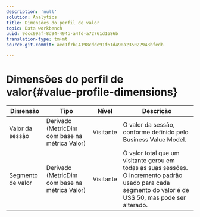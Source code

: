 ```yaml
---
description: 'null'
solution: Analytics
title: Dimensões do perfil de valor
topic: Data workbench
uuid: 9dcc99af-8d94-494b-a4fd-a72761d1686b
translation-type: tm+mt
source-git-commit: aec1f7b14198cdde91f61d490a235022943bfedb

---
```



# Dimensões do perfil de valor{#value-profile-dimensions}

| Dimensão | Tipo | Nível | Descrição |
|---|---|---|---|
| Valor da sessão | Derivado (MetricDim com base na métrica Valor) | Visitante | O valor da sessão, conforme definido pelo Business Value Model. |
| Segmento de valor | Derivado (MetricDim com base na métrica Valor) | Visitante | O valor total que um visitante gerou em todas as suas sessões. O incremento padrão usado para cada segmento do valor é de US$ 50, mas pode ser alterado. |

